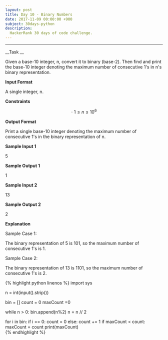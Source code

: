 ```yaml
---
layout: post
title: Day 10 - Binary Numbers
date: 2017-11-09 00:00:00 +900
subject: 30days-python
description:
  HackerRank 30 days of code challenge.
---
```


-------
<style>
.MathJax_Display {
  text-align: left;
  color: #000;
}
.MathJax_SVG_Display {
  text-align: left !important;
}
.MathJax_SVG_Display line {
  stroke:#000;
}
.MathJax_SVG g{
  stroke:#000;
  stroke-width:2;
  fill:#000;
}
</style>
__Task __

Given a base-10 integer, n, convert it to binary (base-2). Then find and print the base-10 integer denoting the maximum number of consecutive 1's in n's binary representation.

__Input Format__

A single integer, n.

__Constraints__

$$
  \cdot \ 1 \le n \le 10^6
$$

__Output Format__

Print a single base-10 integer denoting the maximum number of consecutive 1's in the binary representation of n.

__Sample Input 1__

5

__Sample Output 1__

1

__Sample Input 2__

13

__Sample Output 2__

2

__Explanation__

Sample Case 1:

The binary representation of 5 is 101, so the maximum number of consecutive 1's is 1.

Sample Case 2: 

The binary representation of 13 is 1101, so the maximum number of consecutive 1's is 2.


{% highlight python linenos %}
import sys

n = int(input().strip())

bin = []
count = 0
maxCount =0

while n > 0:
    bin.append(n%2)
    n = n // 2

for i in bin:
    if i == 0:
        count = 0
    else:
        count += 1
    if maxCount < count:
        maxCount = count
print(maxCount)        
{% endhighlight %}    